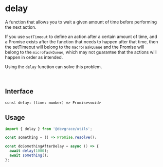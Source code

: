 # delay

A function that allows you to wait a given amount of time before performing the next action.

If you use `setTimeout` to define an action after a certain amount of time, and a Promise exists after the function that needs to happen after that time, then the setTimeout will belong to the `macroTaskQueue` and the Promise will belong to the `microTaskQueue`, which may not guarantee that the actions will happen in order as intended. 

Using the `delay` function can solve this problem.

<br />

## Interface
```tsx
const delay: (time: number) => Promise<void>
```

## Usage
```ts
import { delay } from '@devgrace/utils';

const something = () => Promise.resolve();

const doSomethingAfterDelay = async () => {
  await delay(1000);
  await something();
};
```